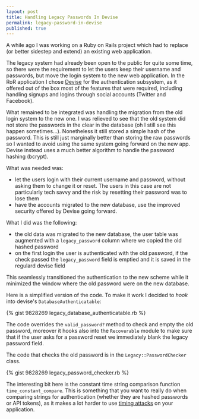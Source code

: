 ```yaml
---
layout: post
title: Handling Legacy Passwords In Devise
permalink: legacy-password-in-devise
published: true
---
```


A while ago I was working on a Ruby on Rails project which had to replace (or better sidestep and extend) an existing web application.

The legacy system had already been open to the public for quite some time, so there were the requirement to let the users keep their username and passwords, but move the login system to the new web application. In the RoR application I chose [Devise](https://github.com/plataformatec/devise) for the authentication subsystem, as it offered out of the box most of the features that were required, including handling signups and logins through social accounts (Twitter and Facebook).

What remained to be integrated was handling the migration from the old login system to the new one. I was relieved to see that the old system did not store the passwords in the clear in the database (oh I still see this happen sometimes...). Nonetheless it still stored a simple hash of the password. This is still just marginally better than storing the raw passwords so I wanted to avoid using the same system going forward on the new app. Devise instead uses a much better algorithm to handle the password hashing (bcrypt).

What was needed was:

- let the users login with their current username and password, without asking them to change it or reset. The users in this case are not particularly tech savvy and the risk by resetting their password was to lose them
- have the accounts migrated to the new database, use the improved security offered by Devise going forward.

What I did was the following:

- the old data was migrated to the new database, the user table was augmented with a ```legacy_password``` column where we copied the old hashed password
- on the first login the user is authenticated with the old password, if the check passed the ```legacy_password``` field is emptied and it is saved in the regulard devise field

This seamlessly transitioned the authentication to the new scheme while it minimized the window where the old password were on the new database.

Here is a simplified version of the code. To make it work I decided to _hook_ into devise's ```DatabaseAuthenticatable```:

{% gist 9828269 legacy_database_authenticatable.rb %}

The code overrides the ```valid_password?``` method to check and empty the old password, moreover it hooks also into the ```Recoverable``` module to make sure that if the user asks for a password reset we immediately blank the legacy password field. 

The code that checks the old password is in the ```Legacy::PasswordChecker``` class.

{% gist 9828269 legacy_password_checker.rb %}

The interesting bit here is the constant time string comparison function ```time_constant_compare```. This is something that you want to really do when comparing strings for authentication (whether they are hashed passwords or API tokens), as it makes a lot harder to use [timing attacks](http://codahale.com/a-lesson-in-timing-attacks/) on your application.

